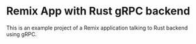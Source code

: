# Remix App with Rust gRPC backend

This is an example project of a Remix application
talking to Rust backend using gRPC.